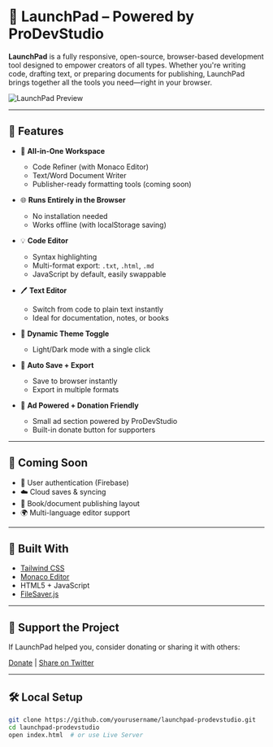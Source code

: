 # 🚀 LaunchPad – Powered by ProDevStudio

**LaunchPad** is a fully responsive, open-source, browser-based development tool designed to empower creators of all types. Whether you're writing code, drafting text, or preparing documents for publishing, LaunchPad brings together all the tools you need—right in your browser.

![LaunchPad Preview](https://via.placeholder.com/1000x300?text=LaunchPad+by+ProDevStudio)

---

## 🧰 Features

- 🎯 **All-in-One Workspace**
  - Code Refiner (with Monaco Editor)
  - Text/Word Document Writer
  - Publisher-ready formatting tools (coming soon)

- 🌐 **Runs Entirely in the Browser**
  - No installation needed
  - Works offline (with localStorage saving)

- 💡 **Code Editor**
  - Syntax highlighting
  - Multi-format export: `.txt`, `.html`, `.md`
  - JavaScript by default, easily swappable

- 🖊️ **Text Editor**
  - Switch from code to plain text instantly
  - Ideal for documentation, notes, or books

- 🎨 **Dynamic Theme Toggle**
  - Light/Dark mode with a single click

- 💾 **Auto Save + Export**
  - Save to browser instantly
  - Export in multiple formats

- 🎁 **Ad Powered + Donation Friendly**
  - Small ad section powered by ProDevStudio
  - Built-in donate button for supporters

---

## 🧪 Coming Soon

- 🔐 User authentication (Firebase)
- ☁️ Cloud saves & syncing
- 📘 Book/document publishing layout
- 🌍 Multi-language editor support

---

## 🔧 Built With

- [Tailwind CSS](https://tailwindcss.com/)
- [Monaco Editor](https://microsoft.github.io/monaco-editor/)
- HTML5 + JavaScript
- [FileSaver.js](https://github.com/eligrey/FileSaver.js)

---

## 💖 Support the Project

If LaunchPad helped you, consider donating or sharing it with others:

[Donate](#) | [Share on Twitter](https://twitter.com/intent/tweet?text=Check+out+LaunchPad+by+ProDevStudio!+An+all-in-one+code+and+text+editor+in+the+browser.&url=https://yourusername.github.io/launchpad-prodevstudio)

---

## 🛠️ Local Setup

```bash
git clone https://github.com/yourusername/launchpad-prodevstudio.git
cd launchpad-prodevstudio
open index.html  # or use Live Server
